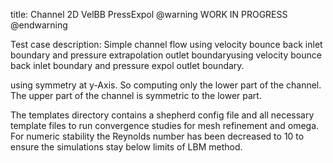 title: Channel 2D VelBB PressExpol
@warning WORK IN PROGRESS @endwarning

Test case description:
Simple channel flow using velocity bounce back inlet boundary and pressure extrapolation outlet boundaryusing velocity bounce back inlet boundary and pressure expol outlet boundary.

using symmetry at y-Axis. So computing only the lower part of the channel.
The upper part of the channel is symmetric to the lower part.

The templates directory contains a shepherd config file and all necessary template files to run convergence studies for mesh refinement and omega.
For numeric stability the Reynolds number has been decreased to 10  to ensure the simulations stay below limits of LBM method.

